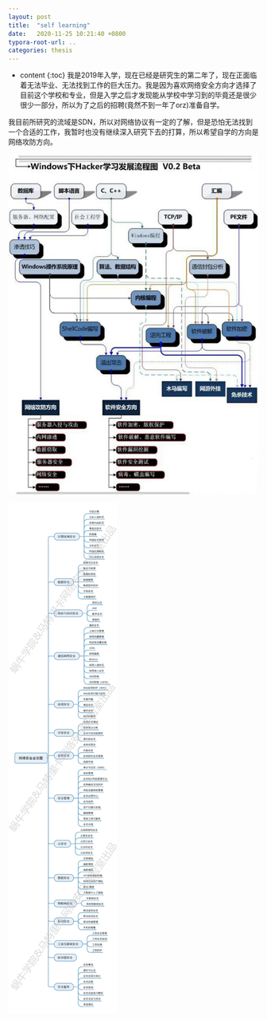 ```yaml
---
layout: post
title:  "self learning"
date:   2020-11-25 10:21:40 +0800
typora-root-url: ..
categories: thesis
---
```


* content
{:toc}
我是2019年入学，现在已经是研究生的第二年了，现在正面临着无法毕业、无法找到工作的巨大压力。我是因为喜欢网络安全方向才选择了目前这个学校和专业，但是入学之后才发现能从学校中学习到的毕竟还是很少很少一部分，所以为了之后的招聘(竟然不到一年了orz)准备自学。

我目前所研究的流域是SDN，所以对网络协议有一定的了解，但是恐怕无法找到一个合适的工作，我暂时也没有继续深入研究下去的打算，所以希望自学的方向是网络攻防方向。

![img](/img/2020-11-25-self-learning/145189195f4fef3c96999d5adfc6e1a0_1440w.jpg)

![img](/img/2020-11-25-self-learning/v2-62472b01b9ca7a58e390031bfcc5fd8b_1440w.jpg)